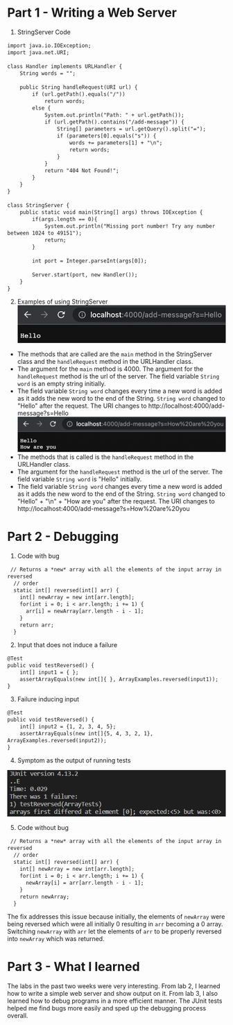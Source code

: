 # Part 1 - Writing a Web Server 

1. StringServer Code

```
import java.io.IOException;
import java.net.URI;

class Handler implements URLHandler {
    String words = "";

    public String handleRequest(URI url) {
        if (url.getPath().equals("/")) 
            return words;
        else {
            System.out.println("Path: " + url.getPath());
            if (url.getPath().contains("/add-message")) {
                String[] parameters = url.getQuery().split("=");
                if (parameters[0].equals("s")) {
                    words += parameters[1] + "\n";
                    return words;
                }
            }
            return "404 Not Found!";
        }
    }
}

class StringServer {
    public static void main(String[] args) throws IOException {
        if(args.length == 0){
            System.out.println("Missing port number! Try any number between 1024 to 49151");
            return;
        }

        int port = Integer.parseInt(args[0]);

        Server.start(port, new Handler());
    }
}
```

2. Examples of using StringServer
![Hello](images/image9.png)
- The methods that are called are the `main` method in the StringServer class and the `handleRequest` method in the URLHandler class.
- The argument for the `main` method is 4000. The argument for the `handleRequest` method is the url of the server. The field variable `String word` is an empty string initially.
- The field variable `String word` changes every time a new word is added as it adds the new word to the end of the String. `String word` changed to "Hello" after the request. The URI changes to http://localhost:4000/add-message?s=Hello
![How are you](images/image6.png)
- The methods that is called is the `handleRequest` method in the URLHandler class.
- The argument for the `handleRequest` method is the url of the server. The field variable `String word` is "Hello" initially.
- The field variable `String word` changes every time a new word is added as it adds the new word to the end of the String. `String word` changed to "Hello" + "\n" + "How are you" after the request. The URI changes to http://localhost:4000/add-message?s=How%20are%20you

# Part 2 - Debugging

1. Code with bug
```
 // Returns a *new* array with all the elements of the input array in reversed
  // order
  static int[] reversed(int[] arr) {
    int[] newArray = new int[arr.length];
    for(int i = 0; i < arr.length; i += 1) {
      arr[i] = newArray[arr.length - i - 1];
    }
    return arr;
  }
```  
2. Input that does not induce a failure 
```
@Test
public void testReversed() {
    int[] input1 = { };
    assertArrayEquals(new int[]{ }, ArrayExamples.reversed(input1));
}
```
3. Failure inducing input
```
@Test
public void testReversed() {
    int[] input2 = {1, 2, 3, 4, 5};
    assertArrayEquals(new int[]{5, 4, 3, 2, 1}, ArrayExamples.reversed(input2));
}
```
4. Symptom as the output of running tests

![Failed test](images/image4.png)

5. Code without bug
```
 // Returns a *new* array with all the elements of the input array in reversed
  // order
  static int[] reversed(int[] arr) {
    int[] newArray = new int[arr.length];
    for(int i = 0; i < arr.length; i += 1) {
      newArray[i] = arr[arr.length - i - 1];
    }
    return newArray;
  }
``` 

The fix addresses this issue because initially, the elements of `newArray` were being reversed which were all initially 0 resulting in `arr` becoming a 0 array. Switching `newArray` with `arr` let the elements of `arr` to be properly reversed into `newArray` which was returned. 

# Part 3 - What I learned 
The labs in the past two weeks were very interesting. From lab 2, I learned how to write a simple web server and show output on it. From lab 3, I also learned how to debug programs in a more efficient manner. The JUnit tests helped me find bugs more easily and sped up the debugging process overall. 
